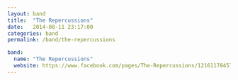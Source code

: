 ```yaml
---
layout: band
title:  "The Repercussions"
date:   2014-08-11 23:17:00
categories: band
permalink: /band/the-repercussions

band:
  name: "The Repercussions"
  website: https://www.facebook.com/pages/The-Repercussions/121611784578919
---
```

